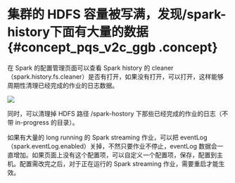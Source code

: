 # 集群的 HDFS 容量被写满，发现/spark-history下面有大量的数据 {#concept_pqs_v2c_ggb .concept}

在 Spark 的配置管理页面可以查看 Spark history 的 cleaner（spark.history.fs.cleaner）是否有打开，如果没有打开，可以打开，这样能够周期性清理已经完成的作业的日志数据。

![](http://static-aliyun-doc.oss-cn-hangzhou.aliyuncs.com/assets/img/83045/155773782335146_zh-CN.png)

同时，可以清理掉 HDFS 路径 /spark-hostory 下那些已经完成的作业的日志（不带 in-progress 的目录）。

如果有大量的 long running 的 Spark streaming 作业，可以把 eventLog（spark.eventLog.enabled）关掉，不然只要作业不停止，eventLog 数据会一直增加。如果页面上没有这个配置项，可以自定义一个配置项，保存，配置到主机。配置需改完之后，对于正在运行的 Spark streaming 作业，需要重启才能生效。

